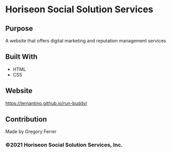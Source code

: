 # Horiseon Social Solution Services

## Purpose
A website that offers digital marketing and reputation management services 

## Built With
* HTML
* CSS

## Website
https://lernantino.github.io/run-buddy/

## Contribution
Made by Gregory Ferrer

### ©️2021 Horiseon Social Solution Services, Inc.

